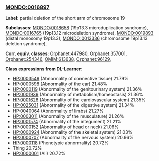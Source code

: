 
### [MONDO:0016897](http://purl.obolibrary.org/obo/MONDO_0016897)
**Label:** partial deletion of the short arm of chromosome 19

**Subclasses:** [MONDO:0018658](http://purl.obolibrary.org/obo/MONDO_0018658) (19p13.3 microduplication syndrome), [MONDO:0016765](http://purl.obolibrary.org/obo/MONDO_0016765) (19p13.12 microdeletion syndrome), [MONDO:0019893](http://purl.obolibrary.org/obo/MONDO_0019893) (distal monosomy 19p13.3), [MONDO:0013336](http://purl.obolibrary.org/obo/MONDO_0013336) (chromosome 19p13.13 deletion syndrome), 

**Corr. equiv. classes:** [Orphanet:447980](http://www.orpha.net/ORDO/Orphanet_447980), [Orphanet:357001](http://www.orpha.net/ORDO/Orphanet_357001), [Orphanet:254346](http://www.orpha.net/ORDO/Orphanet_254346), [OMIM:613638](http://purl.obolibrary.org/obo/OMIM_613638), [Orphanet:96129](http://www.orpha.net/ORDO/Orphanet_96129), 

**Class expressions from DL-Learner:**

- [HP:0003549](http://purl.obolibrary.org/obo/HP_0003549) (Abnormality of connective tissue) 21.79%
- [HP:0000598](http://purl.obolibrary.org/obo/HP_0000598) (Abnormality of the ear) 21.48%
- [HP:0000119](http://purl.obolibrary.org/obo/HP_0000119) (Abnormality of the genitourinary system) 21.36%
- [HP:0001939](http://purl.obolibrary.org/obo/HP_0001939) (Abnormality of metabolism/homeostasis) 21.36%
- [HP:0001626](http://purl.obolibrary.org/obo/HP_0001626) (Abnormality of the cardiovascular system) 21.35%
- [HP:0025031](http://purl.obolibrary.org/obo/HP_0025031) (Abnormality of the digestive system) 21.34%
- [HP:0040064](http://purl.obolibrary.org/obo/HP_0040064) (Abnormality of limbs) 21.27%
- [HP:0003011](http://purl.obolibrary.org/obo/HP_0003011) (Abnormality of the musculature) 21.26%
- [HP:0001574](http://purl.obolibrary.org/obo/HP_0001574) (Abnormality of the integument) 21.21%
- [HP:0000152](http://purl.obolibrary.org/obo/HP_0000152) (Abnormality of head or neck) 21.06%
- [HP:0000924](http://purl.obolibrary.org/obo/HP_0000924) (Abnormality of the skeletal system) 21.03%
- [HP:0000707](http://purl.obolibrary.org/obo/HP_0000707) (Abnormality of the nervous system) 20.96%
- [HP:0000118](http://purl.obolibrary.org/obo/HP_0000118) (Phenotypic abnormality) 20.72%
- Thing 20.72%
- [HP:0000001](http://purl.obolibrary.org/obo/HP_0000001) (All) 20.72%


